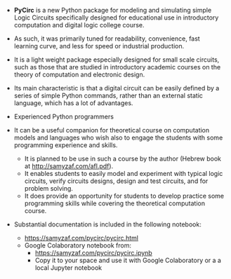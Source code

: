 
* **PyCirc** is a new Python package for modeling and simulating simple Logic Circuits
specifically designed for educational use in introductory computation and digital logic college course.
* As such, it was primarily tuned for readability, convenience, fast learning curve, and less for speed or industrial production.
* It is a light weight package especially designed for small scale circuits,
such as those that are studied in introductory academic courses on the theory of computation
and electronic design.
* Its main characteristic is that a digital circuit can be easily defined by a series of simple Python commands, rather than an
  external static language, which has a lot of advantages.
* Experienced Python programmers
* It can be a useful companion for theoretical course on computation models and languages who wish also to engage
   the students with some programming experience and skills.
  * It is planned to be use in such a course by the author (Hebrew book at http://samyzaf.com/afl.pdf).
  * It enables students to easily model and experiment with typical logic circuits, verify circuits designs,
     design and test circuits, and for problem solving.
  * It does provide an opportunity for students to develop practice some programming skills
     while covering the theoretical computation course.

* Substantial documentation is included in the following notebook:
  * https://samyzaf.com/pycirc/pycirc.html
  * Google Colaboratory notebook from:
    * https://samyzaf.com/pycirc/pycirc.ipynb
    * Copy it to your space and use it with Google Colaboratory or a a local Jupyter notebook

